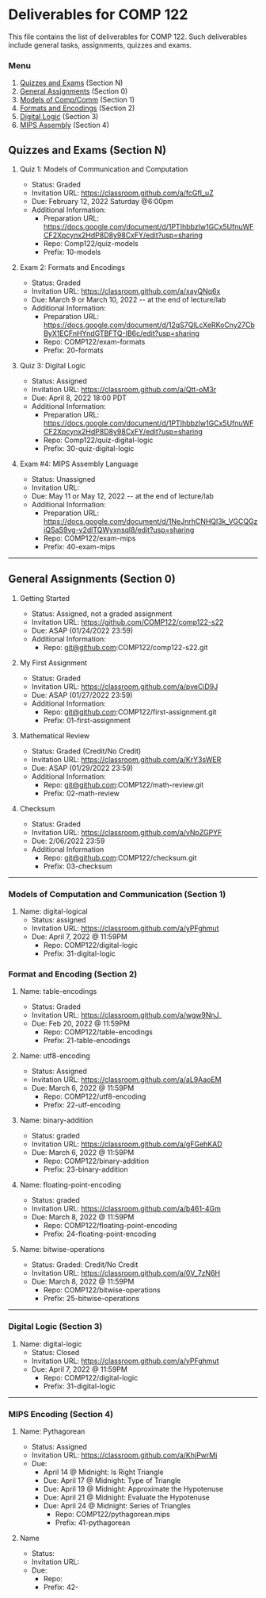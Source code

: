 # Deliverables for COMP 122

This file contains the list of deliverables for COMP 122.  Such deliverables include general tasks, assignments, quizzes and exams.

### Menu
1. [Quizzes and Exams](#quizzes) (Section N)
1. [General Assignments](#general) (Section 0)
1. [Models of Comp/Comm](#models) (Section 1)
1. [Formats and Encodings](#formats) (Section 2)
1. [Digital Logic](#digital) (Section 3)
1. [MIPS Assembly](#mips) (Section 4)

<h2 id="quizzes">Quizzes and Exams (Section N)</h2>

1. Quiz 1: Models of Communication and Computation
   - Status: Graded
   - Invitation URL: https://classroom.github.com/a/fcGfI_uZ
   - Due: February 12, 2022 Saturday @6:00pm 
   - Additional Information:
      - Preparation URL: https://docs.google.com/document/d/1PTIhbbzIw1GCx5UfnuWFCF2Xpcynx2HdP8D8y98CxFY/edit?usp=sharing
      - Repo: Comp122/quiz-models
      - Prefix: 10-models

1. Exam 2: Formats and Encodings
   - Status: Graded
   - Invitation URL: https://classroom.github.com/a/xayQNq6x
   - Due: March 9 or March 10, 2022 -- at the end of lecture/lab
   - Additional Information:
      - Preparation URL: https://docs.google.com/document/d/12qS7QlLcXeRKoCny27CbByX1ECFnHYndGTBFTQ-IB6c/edit?usp=sharing
      - Repo: COMP122/exam-formats
      - Prefix: 20-formats

1. Quiz 3: Digital Logic
   - Status: Assigned
   - Invitation URL: https://classroom.github.com/a/Qtt-oM3r
   - Due: April 8, 2022 18:00 PDT
   - Additional Information:
      - Preparation URL: https://docs.google.com/document/d/1PTIhbbzIw1GCx5UfnuWFCF2Xpcynx2HdP8D8y98CxFY/edit?usp=sharing
      - Repo: Comp122/quiz-digital-logic
      - Prefix: 30-quiz-digital-logic

1. Exam #4: MIPS Assembly Language
   - Status: Unassigned
   - Invitation URL: 
   - Due: May 11 or May 12, 2022 -- at the end of lecture/lab
   - Additional Information:
      - Preparation URL: https://docs.google.com/document/d/1NeJnrhCNHQl3k_VGCQGziQSaS9vg-v2dlTQWyxnsql8/edit?usp=sharing
      - Repo: COMP122/exam-mips
      - Prefix: 40-exam-mips

---
<h2 id="general">General Assignments (Section 0)</h2>

1. Getting Started
   - Status: Assigned, not a graded assignment
   - Invitation URL: https://github.com/COMP122/comp122-s22
   - Due: ASAP (01/24/2022 23:59)
   - Additional Information:
      - Repo: git@github.com:COMP122/comp122-s22.git
  
1. My First Assignment
   - Status: Graded
   - Invitation URL: https://classroom.github.com/a/pveCiD9J
   - Due: ASAP (01/27/2022 23:59)
   - Additional Information: 
      - Repo: git@github.com:COMP122/first-assignment.git
      - Prefix: 01-first-assignment

1. Mathematical Review
   - Status: Graded (Credit/No Credit)
   - Invitation URL: https://classroom.github.com/a/KrY3sWER
   - Due: ASAP (01/29/2022 23:59)
   - Additional Information:
      - Repo: git@github.com:COMP122/math-review.git
      - Prefix: 02-math-review

1. Checksum
   - Status: Graded  
   - Invitation URL: https://classroom.github.com/a/vNpZGPYF
   - Due: 2/06/2022 23:59
   - Additional Information
      - Repo: git@github.com:COMP122/checksum.git
      - Prefix: 03-checksum

---

<h3 id="models">Models of Computation and Communication (Section 1)</h3>


1. Name: digital-logical
   - Status: assigned
   - Invitation URL: https://classroom.github.com/a/yPFghmut
   - Due: April 7, 2022 @ 11:59PM
      - Repo: COMP122/digital-logic
      - Prefix: 31-digital-logic


<h3 id="format">Format and Encoding (Section 2)</h3>

1. Name: table-encodings
   - Status: Graded
   - Invitation URL: https://classroom.github.com/a/wgw9NnJ_
   - Due: Feb 20, 2022 @ 11:59PM
      - Repo: COMP122/table-encodings
      - Prefix: 21-table-encodings

1. Name: utf8-encoding
   - Status: Assigned
   - Invitation URL: https://classroom.github.com/a/aL9AaoEM
   - Due: March 6, 2022 @ 11:59PM
      - Repo: COMP122/utf8-encoding
      - Prefix: 22-utf-encoding

1. Name: binary-addition
   - Status: graded
   - Invitation URL: https://classroom.github.com/a/gFGehKAD
   - Due: March 6, 2022 @ 11:59PM
      - Repo: COMP122/binary-addition
      - Prefix: 23-binary-addition

1. Name: floating-point-encoding
   - Status: graded
   - Invitation URL: https://classroom.github.com/a/b461-4Gm
   - Due: March 8, 2022 @ 11:59PM
      - Repo: COMP122/floating-point-encoding
      - Prefix: 24-floating-point-encoding

1. Name: bitwise-operations
   - Status: Graded: Credit/No Credit
   - Invitation URL: https://classroom.github.com/a/0V_7zN6H
   - Due: March 8, 2022 @ 11:59PM
      - Repo: COMP122/bitwise-operations
      - Prefix: 25-bitwise-operations

  
---
<h3 id="digital">Digital Logic (Section 3)</h3>

1. Name: digital-logic
   - Status: Closed
   - Invitation URL: https://classroom.github.com/a/yPFghmut
   - Due: April 7, 2022 @ 11:59PM
      - Repo: COMP122/digital-logic
      - Prefix: 31-digital-logic


---
<h3 id="mips">MIPS Encoding (Section 4)</h3>


1. Name: Pythagorean
   - Status:  Assigned
   - Invitation URL: https://classroom.github.com/a/KhjPwrMi
   - Due: 
     * April 14 @ Midnight: Is Right Triangle
     * Due: April 17 @ Midnight: Type of Triangle
     * Due: April 19 @ Midnight: Approximate the Hypotenuse
     * Due: April 21 @ Midnight: Evaluate the Hypotenuse
     * Due: April 24 @ Midnight: Series of Triangles
       - Repo: COMP122/pythagorean.mips
       - Prefix: 41-pythagorean
      
1. Name
   - Status:  
   - Invitation URL: 
   - Due: 
      - Repo: 
      - Prefix: 42-
  
